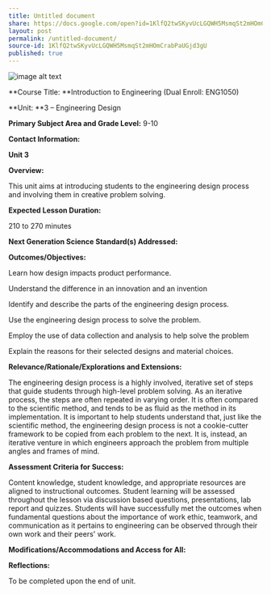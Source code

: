 ```yaml
---
title: Untitled document
share: https://docs.google.com/open?id=1KlfQ2twSKyvUcLGQWH5MsmqSt2mHOmCrabPaUGjd3gU
layout: post
permalink: /untitled-document/
source-id: 1KlfQ2twSKyvUcLGQWH5MsmqSt2mHOmCrabPaUGjd3gU
published: true
---
```

![image alt text](http://digital-storytelling.lsupathways.org/images/uOusPCjcTsSbfdKQuXPOCQ_img_0.png)

**Course Title: **Introduction to Engineering (Dual Enroll: ENG1050)

**Unit: **3 – Engineering Design

**Primary Subject Area and Grade Level:** 9-10

**Contact Information:**

**Unit 3**

**Overview:**

This unit aims at introducing students to the engineering design process and involving them in creative problem solving.

**Expected Lesson Duration:**

210 to 270 minutes

**Next Generation Science Standard(s) Addressed:**

**Outcomes/Objectives:**

Learn how design impacts product performance.

Understand the difference in an innovation and an invention

Identify and describe the parts of the engineering design process.

Use the engineering design process to solve the problem.

Employ the use of data collection and analysis to help solve the problem

Explain the reasons for their selected designs and material choices.

**Relevance/Rationale/Explorations and Extensions:**

                                      		 

The engineering design process is a highly involved, iterative set of steps that guide students through high-level problem solving. As an iterative process, the steps are often repeated in varying order. It is often compared to the scientific method, and tends to be as fluid as the method in its implementation. It is important to help students understand that, just like the scientific method, the engineering design process is not a cookie-cutter framework to be copied from each problem to the next. It is, instead, an iterative venture in which engineers approach the problem from multiple angles and frames of mind.

**Assessment Criteria for Success:**

Content knowledge, student knowledge, and appropriate resources are aligned to instructional outcomes. Student learning will be assessed throughout the lesson via discussion based questions, presentations, lab report and quizzes. Students will have successfully met the outcomes when fundamental questions about the importance of work ethic, teamwork, and communication as it pertains to engineering can be observed through their own work and their peers' work.

**Modifications/Accommodations and Access for All:**

**Reflections:**

To be completed upon the end of unit.

